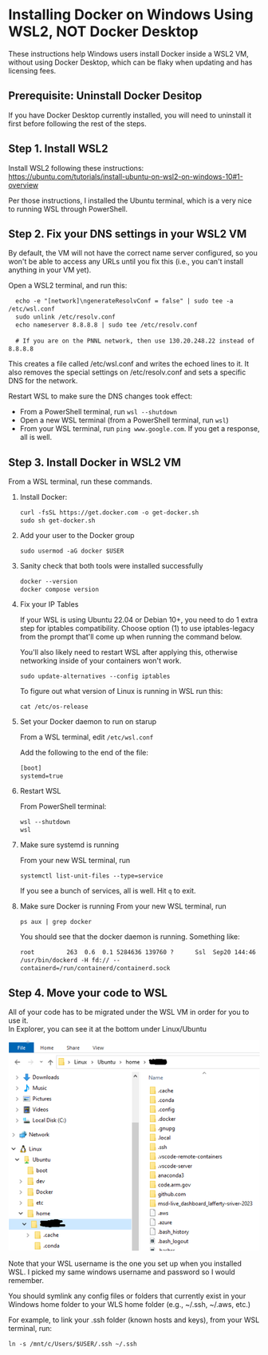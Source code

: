 # Installing Docker on Windows Using WSL2, NOT Docker Desktop
These instructions help Windows users install Docker inside a WSL2 VM, without using 
Docker Desktop, which can be flaky when updating and has licensing fees.

## Prerequisite:  Uninstall Docker Desitop
If you have Docker Desktop currently installed, you will need to uninstall it first before
following the rest of the steps.

## Step 1.  Install WSL2
Install WSL2 following these instructions:  https://ubuntu.com/tutorials/install-ubuntu-on-wsl2-on-windows-10#1-overview

Per those instructions, I installed the Ubuntu terminal, which is a very nice to running
WSL through PowerShell.

## Step 2.  Fix your DNS settings in your WSL2 VM
By default, the VM will not have the correct name server configured, so you won't be able
to access any URLs until you fix this (i.e., you can't install anything in your VM yet).

Open a WSL2 terminal, and run this:

```
  echo -e "[network]\ngenerateResolvConf = false" | sudo tee -a /etc/wsl.conf
  sudo unlink /etc/resolv.conf
  echo nameserver 8.8.8.8 | sudo tee /etc/resolv.conf

  # If you are on the PNNL network, then use 130.20.248.22 instead of 8.8.8.8
```

This creates a file called /etc/wsl.conf and writes the echoed lines to it. It also removes the special settings
 on /etc/resolv.conf and sets a specific DNS for the network.

Restart WSL to make sure the DNS changes took effect:
* From a PowerShell terminal, run `wsl --shutdown`
* Open a new WSL terminal (from a PowerShell terminal, run `wsl`)
* From your WSL terminal, run `ping www.google.com`.  If you get a response, all is well.


## Step 3.  Install Docker in WSL2 VM
From a WSL terminal, run these commands.

1. Install Docker:
    ```
    curl -fsSL https://get.docker.com -o get-docker.sh
    sudo sh get-docker.sh
    ```

2. Add your user to the Docker group
    ```
    sudo usermod -aG docker $USER
    ```

3. Sanity check that both tools were installed successfully
    ```
    docker --version
    docker compose version
    ```

4. Fix your IP Tables

    If your WSL is using Ubuntu 22.04 or Debian 10+, you need to do 1 extra step for iptables
compatibility.  Choose option (1) to use iptables-legacy from
the prompt that'll come up when running the command below.

    You'll also likely need to restart WSL after applying
this, otherwise networking inside of your containers won't work.
    ```
    sudo update-alternatives --config iptables
    ```

    To figure out what version of Linux is running in WSL run this:
    ```
    cat /etc/os-release
    ```

5. Set your Docker daemon to run on starup

    From a WSL terminal, edit `/etc/wsl.conf`

    Add the following to the end of the file:
    ```
    [boot]
    systemd=true
    ```
6. Restart WSL

    From PowerShell terminal:
    ```
    wsl --shutdown
    wsl
    ```

7. Make sure systemd is running

    From your new WSL terminal, run
    ```
    systemctl list-unit-files --type=service
    ```

    If you see a bunch of services, all is well.  Hit `q` to exit.

8. Make sure Docker is running
    From your new WSL terminal, run
    ```
    ps aux | grep docker
    ```

    You should see that the docker daemon is running.  Something like:
    ``` 
    root         263  0.6  0.1 5284636 139760 ?      Ssl  Sep20 144:46 /usr/bin/dockerd -H fd:// --containerd=/run/containerd/containerd.sock
    ```

## Step 4. Move your code to WSL
All of your code has to be migrated under the WSL VM in order for you to use it.  
In Explorer, you can see it at the bottom under Linux/Ubuntu

![Image](./windows-explorer-wsl.png)

Note that your WSL username is the one you set up when you installed WSL.  I picked my 
same windows username and password so I would remember.

You should symlink any config files or folders that currently exist in your Windows home folder
to your WLS home folder (e.g., ~/.ssh, ~/.aws, etc.) 

For example, to link your .ssh folder (known hosts and keys), from your WSL terminal, run:
```
ln -s /mnt/c/Users/$USER/.ssh ~/.ssh
```
